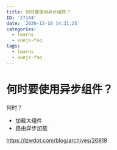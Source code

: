 ```yaml
---
title: 何时要使用异步组件？
ID: '27144'
date: '2020-12-10 14:31:25'
categories:
  - learns
  - vuejs-faq
tags:
  - learns
  - vuejs-faq
---
```


# 何时要使用异步组件？

何时？

- 加载大组件
- 路由异步加载

https://lzwdot.com/blog/archives/26919
 
 
 
